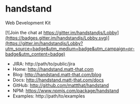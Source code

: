 # handstand

Web Development Kit

[![Join the chat at https://gitter.im/handstandjs/Lobby](https://badges.gitter.im/handstandjs/Lobby.svg)](https://gitter.im/handstandjs/Lobby?utm_source=badge&utm_medium=badge&utm_campaign=pr-badge&utm_content=badge)

- JIRA: http://path/to/public/jira
- Home: http://handstand.matt-that.com
- Blog: http://handstand.matt-that.com/blog
- Docs: http://handstand.matt-that.com/docs
- GitHub: http://github.com/mattthat/handstand
- NPM: https://www.npmjs.com/package/handstand
- Examples: http://path/to/examples